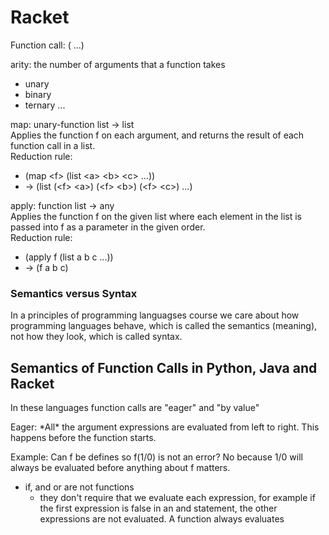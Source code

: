 # Racket  

Function call: 
  (<function> <argument> ...)
  
arity: the number of arguments that a function takes 
  - unary
  - binary
  - ternary
  ...
  
map: unary-function list -> list  
Applies the function f on each argument, and returns the result of each function call in a list.  
Reduction rule:  
  * (map \<f\> (list \<a\> \<b\> \<c\> ...))
  * -> (list (\<f\> \<a\>) (\<f\> \<b\>) (\<f\> \<c\>) ...)

apply: function list -> any   
Applies the function f on the given list where each element in the list is passed into f as a parameter in the given order.   
Reduction rule:
  * (apply f (list a b c ...))
  * -> (f a b c)
  
### Semantics versus Syntax  

In a principles of programming languagses course we care about how programming languages
behave, which is called the semantics (meaning), not how they look, which is called syntax.

## Semantics of Function Calls in Python, Java and Racket  

In these languages function calls are "eager" and "by value"  

Eager: \*All\* the argument expressions are evaluated from left to right. This happens before
the function starts.  

Example: Can f be defines so f(1/0) is not an error? No because 1/0 will always be evaluated before anything about f matters.  

* if, and or are not functions
  - they don't require that we evaluate each expression, for example if the first expression 
  is false in an and statement, the other expressions are not evaluated. A function always 
  evaluates 
  
